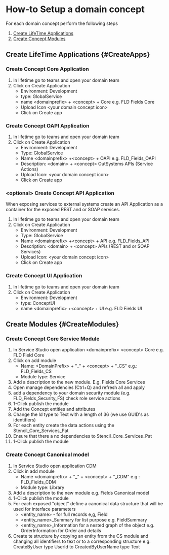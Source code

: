 # How-to Setup a domain concept

For each domain concept perform the following steps

1. [Create LifeTime Applications](#CreateApps)
1. [Create Concept Modules](#CreateModules)

## Create LifeTime Applications {#CreateApps}

### Create Concept Core Application

1. In lifetime go to teams and open your domain team
1. Click on Create Application
    * Environment: Development
    * type: GlobalService
    * name \<domainprefix\> + \<concept\> + Core e.g. FLD Fields Core
    * Upload Icon \<your domain concept icon\>
    * Click on Create app

### Create Concept OAPI Application

1. In lifetime go to teams and open your domain team
1. Click on Create Application
    * Environment: Development
    * Type: GlobalService
    * Name \<domainprefix\> +\<concept\> + OAPI e.g. FLD_Fields_OAPI
    * Description: \<domain\> + \<concept\> OutSystems APIs (Service Actions)
    * Upload Icon: \<your domain concept icon\>
    * Click on Create app

### \<optional\> Create Concept API Application 

When exposing services to external systems create an API Application as a container for the exposed REST and or SOAP services.

1. In lifetime go to teams and open your domain team
1. Click on Create Application
    * Environment: Development
    * Type: GlobalService
    * Name \<domainprefix\> +\<concept\> + API e.g. FLD_Fields_API
    * Description: \<domain\> + \<concept\> APIs (REST and or SOAP Services)
    * Upload Icon: \<your domain concept icon\>
    * Click on Create app

### Create Concept UI Application

1. In lifetime go to teams and open your domain team
1. Click on Create Application
    * Environment: Development
    * type: ConceptUI 
    * name \<domainprefix\> +\<concept\> + UI e.g. FLD Fields UI

## Create Modules {#CreateModules}

### Create Concept Core Service Module

1. In Service Studio open application \<domainprefix\> \<concept\> Core e.g. FLD Field Core
1. Click on add module
    * Name: \<DomainPrefix\> + "_" + \<concept\> + "_CS" e.g.: FLD_Fields_CS
    * Module type: Service
1. Add a description to the new module. E.g. Fields Core Services
1. Open manage dependencies (Ctrl+Q) and refresh all and apply
1. add a dependency to your domain security module (e.g. FLD_Fields_Security_FS) check role service actions
1. 1-Click publish the module
1. Add the Concept entities and attributes
1. Change the Id type to Text with a length of 36 (we use GUID's as identifiers)
1. For each entity create the data actions using the Stencil_Core_Services_Pat
1. Ensure that there a no dependencies to Stencil_Core_Services_Pat
1. 1-Click publish the module

### Create Concept Canonical model

1. In Service Studio open application CDM <domainname>
1. Click in add module
    * Name \<domainprefix\> + "_" + \<concept\> + "_CDM" e.g.: FLD_Fields_CDM
    * Module type: Library
1. Add a description to the new module e.g. Fields Canonical model
1. 1-Click publish the module
1. For each exposed "object" define a canonical data structure that will be used for interface parameters
    * \<entity_name\> - for full records e,g, Field
    * \<entity_name\>_Summary for list purpose e.g. FieldSummary
    * \<entity_name\>_Information for a nested graph of the object e.g. OrderInformation for Order and details
1. Create te structure by copying an entity from the CS module and changing all identifiers to text or to a corresponding structure e.g. CreateByUser type UserId to CreatedByUserName type Text